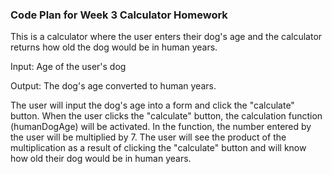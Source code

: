 ### Code Plan for Week 3 Calculator Homework

This is a calculator where the user enters their dog's age and the calculator returns how old the dog would be in human years.

Input: Age of the user's dog

Output: The dog's age converted to human years.

The user will input the dog's age into a form and click the "calculate" button. When the user clicks the "calculate" button, the calculation function (humanDogAge) will be activated. In the function, the number entered by the user will be multiplied by 7. The user will see the product of the multiplication as a result of clicking the "calculate" button and will know how old their dog would be in human years.